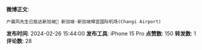 **微博正文**: 
```
户晨风先生已抵达新加坡🙏 新加坡·新加坡樟宜国际机场(Changi Airport)
```
**发布时间**: 2024-02-26 15:44:00
**发布工具**: iPhone 15 Pro
**点赞数**: 150
**转发数**: 1
**评论数**: 28
